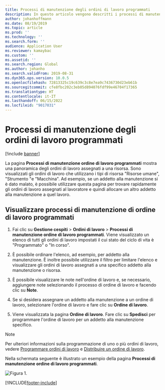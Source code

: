 ```yaml
---
title: Processi di manutenzione degli ordini di lavoro programmati
description: In questo articolo vengono descritti i processi di manutenzione di ordine di lavoro programmati in Gestione cespiti.
author: johanhoffmann
ms.date: 08/19/2019
ms.topic: article
ms.prod: ''
ms.technology: ''
ms.search.form: ''
audience: Application User
ms.reviewer: kamaybac
ms.custom: ''
ms.assetid: ''
ms.search.region: Global
ms.author: johanho
ms.search.validFrom: 2019-08-31
ms.dyn365.ops.version: 10.0.5
ms.openlocfilehash: 72813325c19c639c3c8e7ea9c7436730d23eb61b
ms.sourcegitcommit: cfe8fbc202c3eb05d894076fdf99e46704f17365
ms.translationtype: HT
ms.contentlocale: it-IT
ms.lasthandoff: 06/15/2022
ms.locfileid: "9017031"
---
```

# <a name="scheduled-work-order-maintenance-jobs"></a>Processi di manutenzione degli ordini di lavoro programmati

[!include [banner](../../includes/banner.md)]

 

La pagina **Processi di manutenzione ordine di lavoro programmati** mostra una panoramica degli ordini di lavoro assegnati a una risorsa. Sono visualizzati gli ordini di lavoro che utilizzano i tipi di risorsa "Risorse umane", "Strumento "e "Macchina". Ad esempio, se un addetto alla manutenzione si è dato malato, è possibile utilizzare questa pagina per trovare rapidamente gli ordini di lavoro assegnati al lavoratore e quindi allocare un altro addetto alla manutenzione a quel lavoro.

## <a name="view-scheduled-work-order-maintenance-jobs"></a>Visualizzare processi di manutenzione di ordine di lavoro programmati

1. Fai clic su **Gestione cespiti** > **Ordini di lavoro** > **Processi di manutenzione ordine di lavoro programmati**. Viene visualizzato un elenco di tutti gli ordini di lavoro impostati il cui stato del ciclo di vita è "Programmato" o "In corso".

2. È possibile ordinare l'elenco, ad esempio, per addetto alla manutenzione. È inoltre possibile utilizzare il filtro per limitare l'elenco e visualizzare gli ordini di lavoro assegnati a una specifico addetto alla manutenzione o risorsa.

3. È possibile visualizzare le note nell'ordine di lavoro e, se necessario, aggiungere note selezionando il processo di ordine di lavoro e facendo clic su **Note**.

4. Se si desidera assegnare un addetto alla manutenzione a un ordine di lavoro, selezionare l'ordine di lavoro e fare clic su **Ordine di lavoro**.

5. Viene visualizzata la pagina **Ordine di lavoro**. Fare clic su **Spedisci** per programmare l'ordine di lavoro per un addetto alla manutenzione specifico.

>[!NOTE]
>Per ulteriori informazioni sulla programmazione di uno o più ordini di lavoro, vedere [Programmare ordini di lavoro](../work-order-scheduling/schedule-work-orders.md) e [Distribuire un ordine di lavoro](../work-order-scheduling/dispatch-work-order.md).

Nella schermata seguente è illustrato un esempio della pagina **Processi di manutenzione ordine di lavoro programmati**.

![Figura 1.](media/07-work-order-scheduling.png)



[!INCLUDE[footer-include](../../../includes/footer-banner.md)]
